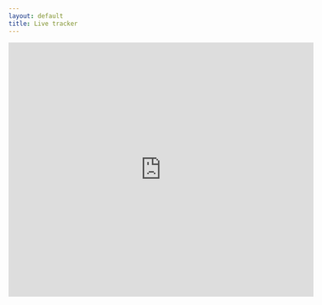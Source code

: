 ```yaml
---
layout: default
title: Live tracker
---
```

<iframe
 src='https://spotwalla.com/tripViewer.php?id=197e45b22ea8d7129f&hoursPast=0&showAll=yes&showHome=no&showInfo=no'
 width='600'
 height='500'
 scrolling='false'
 frameborder='0'>
Embedding failed because inline frames are not supported by your browser or the web server.
</iframe>
